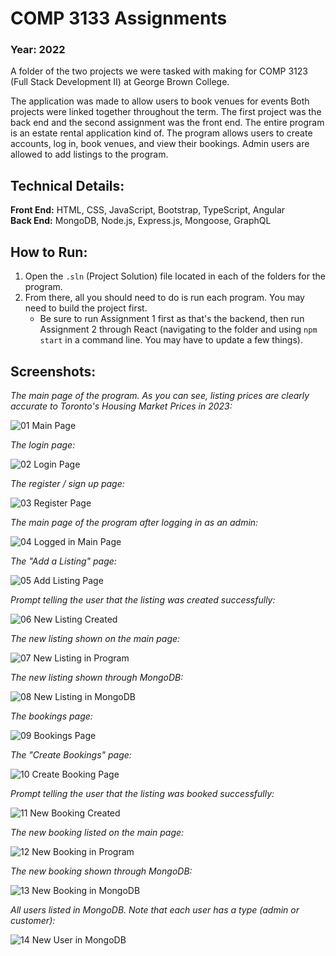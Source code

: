 # COMP 3133 Assignments
### Year: 2022
A folder of the two projects we were tasked with making for COMP 3123 (Full Stack Development II) at George Brown College. 

The application was made to allow users to book venues for events Both projects were linked together throughout the term. The first project was the back end and the second assignment was the front end.
The entire program is an estate rental application kind of. The program allows users to create accounts, log in, book venues, and view their bookings. Admin users are allowed to add listings to the program.

## Technical Details:
**Front End:** HTML, CSS, JavaScript, Bootstrap, TypeScript, Angular<br/>
**Back End:**  MongoDB, Node.js, Express.js, Mongoose, GraphQL


## How to Run:
1. Open the `.sln` (Project Solution) file located in each of the folders for the program.
3. From there, all you should need to do is run each program. You may need to build the project first.
    - Be sure to run Assignment 1 first as that's the backend, then run Assignment 2 through React (navigating to the folder and using `npm start` in a command line. You may have to update a few things).

## Screenshots:


*The main page of the program. As you can see, listing prices are clearly accurate to Toronto's Housing Market Prices in 2023:*

![01 Main Page](https://github.com/msirna/COMP3133-Assignments/assets/91761269/4619f0ca-f20e-4218-b96d-b542fe362283)

*The login page:*

![02 Login Page](https://github.com/msirna/COMP3133-Assignments/assets/91761269/822cbdf5-6165-4d55-bc8e-1aeeb16163cb)

*The register / sign up page:*

![03 Register Page](https://github.com/msirna/COMP3133-Assignments/assets/91761269/4a05896d-1e11-4582-b57f-13451d62b136)

*The main page of the program after logging in as an admin:*

![04 Logged in Main Page](https://github.com/msirna/COMP3133-Assignments/assets/91761269/a0637031-9d5a-48ca-a345-49e876bde08b)

*The "Add a Listing" page:*

![05 Add Listing Page](https://github.com/msirna/COMP3133-Assignments/assets/91761269/a3e7d48f-2bcc-49e0-a04f-07f4364818f3)

*Prompt telling the user that the listing was created successfully:*

![06 New Listing Created](https://github.com/msirna/COMP3133-Assignments/assets/91761269/a0aaf361-6af9-4183-a56d-6a1abeefad0d)

*The new listing shown on the main page:*

![07 New Listing in Program](https://github.com/msirna/COMP3133-Assignments/assets/91761269/15510092-7f82-4682-9a08-c9ef8cc197fe)

*The new listing shown through MongoDB:*

![08 New Listing in MongoDB](https://github.com/msirna/COMP3133-Assignments/assets/91761269/ceb06c82-cd2b-4087-9615-8e42ec26f4c9)

*The bookings page:*

![09 Bookings Page](https://github.com/msirna/COMP3133-Assignments/assets/91761269/8dd8405b-362b-400e-bd6d-3a62a44584cf)

*The "Create Bookings" page:*

![10 Create Booking Page](https://github.com/msirna/COMP3133-Assignments/assets/91761269/12fe7a9b-c696-4941-af35-060a52fdf5fe)

*Prompt telling the user that the listing was booked successfully:*

![11 New Booking Created](https://github.com/msirna/COMP3133-Assignments/assets/91761269/1a707bc0-5d74-4d0f-9830-3c0f8b1b134a)

*The new booking listed on the main page:*

![12 New Booking in Program](https://github.com/msirna/COMP3133-Assignments/assets/91761269/67a3c47e-e195-4687-848f-12bb6cad2d04)

*The new booking shown through MongoDB:*

![13 New Booking in MongoDB](https://github.com/msirna/COMP3133-Assignments/assets/91761269/97c236f3-7523-4428-b8e8-2b67c855aa5e)

*All users listed in MongoDB. Note that each user has a type (admin or customer):*

![14 New User in MongoDB](https://github.com/msirna/COMP3133-Assignments/assets/91761269/a288c494-c011-4846-bd48-81633d3f011b)

